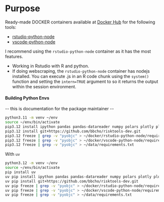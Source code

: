 # Purpose

Ready-made DOCKER containers available at [Docker Hub](https://hub.docker.com/repositories/risktoollib) for the following tools:

+ [rstudio-python-node](https://hub.docker.com/repository/docker/risktoollib/rstudio-python-node/general)
+ [vscode-python-node](https://hub.docker.com/repository/docker/risktoollib/vscode-python-node/general)

I recommend using the `rstudio-python-node` container as it has the most features.

+ Working in Rstudio with R and python.
+ If doing webscraping, the `rstudio-python-node` container has nodejs installed. You can execute .js in an R code chunk using the `system()` function and setting the `intern=TRUE` argument to so it returns the output within the session environment.

#### Building Python Envs

-- this is documentation for the package maintainer -- 

``` bash
python3.11 -m venv ~/env
source ~/env/bin/activate
pip3.12 install ipython pandas pandas-datareader numpy polars plotly plotnine pyarrow scipy yfinance streamlit manim 
pip3.12 install git+https://github.com/bbcho/risktools-dev.git
pip3.12 freeze | grep -v "pyobjc" > ~/docker/rstudio-python-node/requirements.txt
pip3.12 freeze | grep -v "pyobjc" > ~/docker/vscode-python-node/requirements.txt
pip3.12 freeze | grep -v "pyobjc" > ~/data/requirements.txt
```

With `uv`

``` bash
python3.12 -m venv ~/env
source ~/env/bin/activate
pip install uv
uv pip install ipython pandas pandas-datareader numpy polars plotly plotnine pyarrow scipy yfinance streamlit manim
uv pip install git+https://github.com/bbcho/risktools-dev.git
uv pip freeze | grep -v "pyobjc" > ~/docker/rstudio-python-node/requirements.txt
uv pip freeze | grep -v "pyobjc" > ~/docker/vscode-python-node/requirements.txt
uv pip freeze | grep -v "pyobjc" > ~/data/requirements.txt
```

